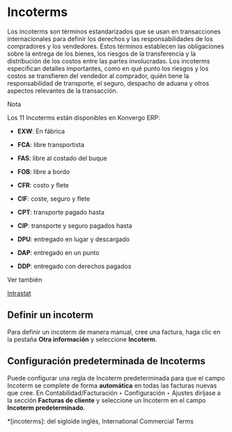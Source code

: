 # Incoterms

Los incoterms son términos estandarizados que se usan en transacciones
internacionales para definir los derechos y las responsabilidades de los
compradores y los vendedores. Estos términos establecen las obligaciones sobre
la entrega de los bienes, los riesgos de la transferencia y la distribución de
los costos entre las partes involucradas. Los incoterms especifican detalles
importantes, como en qué punto los riesgos y los costos se transfieren del
vendedor al comprador, quién tiene la responsabilidad de transporte, el
seguro, despacho de aduana y otros aspectos relevantes de la transacción.

<div class="alert alert-primary">
<p class="alert-title">
Nota</p><p>Los 11 Incoterms están disponibles en Konvergo ERP:</p>
<ul>
<li><p><b>EXW</b>: En fábrica</p></li>
<li><p><b>FCA</b>: libre transportista</p></li>
<li><p><b>FAS</b>: libre al costado del buque</p></li>
<li><p><b>FOB</b>: libre a bordo</p></li>
<li><p><b>CFR</b>: costo y flete</p></li>
<li><p><b>CIF</b>: coste, seguro y flete</p></li>
<li><p><b>CPT</b>: transporte pagado hasta</p></li>
<li><p><b>CIP</b>: transporte y seguro pagados hasta</p></li>
<li><p><b>DPU</b>: entregado en lugar y descargado</p></li>
<li><p><b>DAP</b>: entregado en un punto</p></li>
<li><p><b>DDP</b>: entregado con derechos pagados</p></li>
</ul>
</div> <div class="alert alert-secondary">
<p class="alert-title">
Ver también</p><p><a href="../reporting/intrastat">Intrastat</a></p>
</div>

## Definir un incoterm

Para definir un incoterm de manera manual, cree una factura, haga clic en la
pestaña **Otra información** y seleccione **Incoterm**.

## Configuración predeterminada de Incoterms

Puede configurar una regla de Incoterm predeterminada para que el campo
Incoterm se complete de forma **automática** en todas las facturas nuevas que
cree. En Contabilidad/Facturación ‣ Configuración ‣ Ajustes diríjase a la
sección **Facturas de cliente** y seleccione un Incoterm en el campo
**Incoterm predeterminado**.

  *[incoterms]: del sigloide inglés, International Commercial Terms


